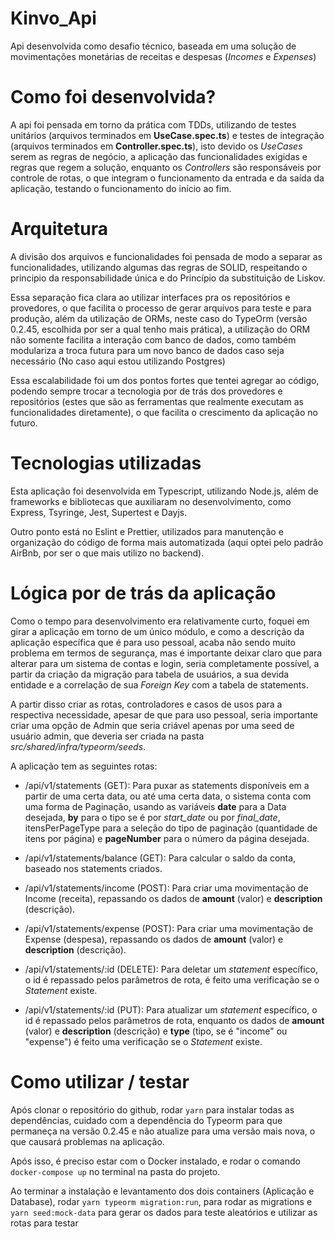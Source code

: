 # Kinvo_Api
Api desenvolvida como desafio técnico, baseada em uma solução de movimentações monetárias de receitas e despesas (_Incomes_ e _Expenses_)

# Como foi desenvolvida?
A api foi pensada em torno da prática com TDDs, utilizando de testes unitários (arquivos terminados em **UseCase.spec.ts**) e testes de integração (arquivos terminados em **Controller.spec.ts**), isto devido os _UseCases_ serem as regras de negócio, a aplicação das funcionalidades exigidas e regras que regem a solução, enquanto os _Controllers_ são responsáveis por controle de rotas, o que integram o funcionamento da entrada e da saída da aplicação, testando o funcionamento do início ao fim.

# Arquitetura
A divisão dos arquivos e funcionalidades foi pensada de modo a separar as funcionalidades, utilizando algumas das regras de SOLID, respeitando o principio da responsabilidade única e do Princípio da substituição de Liskov.

Essa separação fica clara ao utilizar interfaces pra os repositórios e provedores, o que facilita o processo de gerar arquivos para teste e para produção, além da utilização de ORMs, neste caso do TypeOrm (versão 0.2.45, escolhida por ser a qual tenho mais prática), a utilização do ORM não somente facilita a interação com banco de dados, como também modulariza a troca futura para um novo banco de dados caso seja necessário (No caso aqui estou utilizando Postgres)

Essa escalabilidade foi um dos pontos fortes que tentei agregar ao código, podendo sempre trocar a tecnologia por de trás dos provedores e repositórios (estes que são as ferramentas que realmente executam as funcionalidades diretamente), o que facilita o crescimento da aplicação no futuro.

# Tecnologias utilizadas
Esta aplicação foi desenvolvida em Typescript, utilizando Node.js, além de frameworks e bibliotecas que auxiliaram no desenvolvimento, como Express, Tsyringe, Jest, Supertest e Dayjs.

Outro ponto está no Eslint e Prettier, utilizados para manutenção e organização do código de forma mais automatizada (aqui optei pelo padrão AirBnb, por ser o que mais utilizo no backend).

# Lógica por de trás da aplicação
Como o tempo para desenvolvimento era relativamente curto, foquei em girar a aplicação em torno de um único módulo, e como a descrição da aplicação específica que é para uso pessoal, acaba não sendo muito problema em termos de segurança, mas é importante deixar claro que para alterar para um sistema de contas e login, seria completamente possível, a partir da criação da migração para tabela de usuários, a sua devida entidade e a correlação de sua _Foreign Key_ com a tabela de statements.

A partir disso criar as rotas, controladores e casos de usos para a respectiva necessidade, apesar de que para uso pessoal, seria importante criar uma opção de Admin que seria criável apenas por uma seed de usuário admin, que deveria ser criada na pasta *src/shared/infra/typeorm/seeds*.

A aplicação tem as seguintes rotas:

- /api/v1/statements (GET): Para puxar as statements disponíveis em a partir de uma certa data, ou até uma certa data, o sistema conta com uma forma de Paginação, usando as variáveis **date** para a Data desejada, **by** para o tipo se é por *start_date* ou por *final_date*, itensPerPageType para a seleção do tipo de paginação (quantidade de itens por página) e **pageNumber** para o número da página desejada.

- /api/v1/statements/balance (GET): Para calcular o saldo da conta, baseado nos statements criados.

- /api/v1/statements/income (POST): Para criar uma movimentação de Income (receita), repassando os dados de **amount** (valor) e **description** (descrição).

- /api/v1/statements/expense (POST): Para criar uma movimentação de Expense (despesa), repassando os dados de **amount** (valor) e **description** (descrição).

- /api/v1/statements/:id (DELETE): Para deletar um _statement_ específico, o id é repassado pelos parâmetros de rota, é feito uma verificação se o _Statement_ existe.

- /api/v1/statements/:id (PUT): Para atualizar um _statement_ específico, o id é repassado pelos parâmetros de rota, enquanto os dados de **amount** (valor) e **description** (descrição) e **type** (tipo, se é "income" ou "expense") é feito uma verificação se o _Statement_ existe.

# Como utilizar / testar
Após clonar o repositório do github, rodar `yarn` para instalar todas as dependências, cuidado com a dependência do Typeorm para que permaneça na versão 0.2.45 e não atualize para uma versão mais nova, o que causará problemas na aplicação.

Após isso, é preciso estar com o Docker instalado, e rodar o comando `docker-compose up` no terminal na pasta do projeto.

Ao terminar a instalação e levantamento dos dois containers (Aplicação e Database), rodar `yarn typeorm migration:run`, para rodar as migrations e `yarn seed:mock-data` para gerar os dados para teste aleatórios e utilizar as rotas para testar
